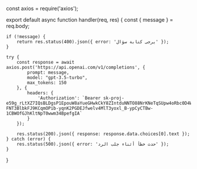 const axios = require('axios');

export default async function handler(req, res) {
    const { message } = req.body;

    if (!message) {
        return res.status(400).json({ error: 'يرجى كتابة سؤال' });
    }

    try {
        const response = await axios.post('https://api.openai.com/v1/completions', {
            prompt: message,
            model: "gpt-3.5-turbo",
            max_tokens: 150
        }, {
            headers: {
                'Authorization': `Bearer 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`
            }
        });

        res.status(200).json({ response: response.data.choices[0].text });
    } catch (error) {
        res.status(500).json({ error: 'حدث خطأ أثناء جلب الرد' });
    }
}
